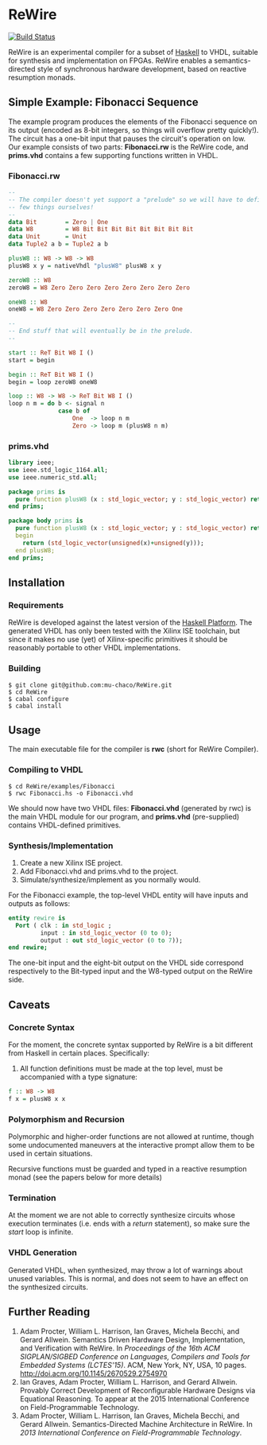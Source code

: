 # ReWire

[![Build Status](https://travis-ci.org/mu-chaco/ReWire.svg)](https://travis-ci.org/mu-chaco/ReWire)

ReWire is an experimental compiler for a subset of [Haskell](http://haskell.org/) to VHDL, suitable for synthesis and implementation on FPGAs. ReWire enables a semantics-directed style of synchronous hardware development, based on reactive resumption monads.

## Simple Example: Fibonacci Sequence

The example program produces the elements of the Fibonacci sequence on its output (encoded as 8-bit integers, so things will overflow pretty quickly!). The circuit has a one-bit input that pauses the circuit's operation on low. Our example consists of two parts: **Fibonacci.rw** is the ReWire code, and **prims.vhd** contains a few supporting functions written in VHDL.

### Fibonacci.rw
```haskell
--
-- The compiler doesn't yet support a "prelude" so we will have to define a
-- few things ourselves!
--
data Bit        = Zero | One
data W8         = W8 Bit Bit Bit Bit Bit Bit Bit Bit
data Unit       = Unit
data Tuple2 a b = Tuple2 a b

plusW8 :: W8 -> W8 -> W8
plusW8 x y = nativeVhdl "plusW8" plusW8 x y

zeroW8 :: W8
zeroW8 = W8 Zero Zero Zero Zero Zero Zero Zero Zero

oneW8 :: W8
oneW8 = W8 Zero Zero Zero Zero Zero Zero Zero One

--
-- End stuff that will eventually be in the prelude.
--

start :: ReT Bit W8 I ()
start = begin

begin :: ReT Bit W8 I ()
begin = loop zeroW8 oneW8

loop :: W8 -> W8 -> ReT Bit W8 I ()
loop n m = do b <- signal n
              case b of
                  One  -> loop n m
                  Zero -> loop m (plusW8 n m)
```

### prims.vhd
```vhdl
library ieee;
use ieee.std_logic_1164.all;
use ieee.numeric_std.all;

package prims is
  pure function plusW8 (x : std_logic_vector; y : std_logic_vector) return std_logic_vector;
end prims;

package body prims is
  pure function plusW8 (x : std_logic_vector; y : std_logic_vector) return std_logic_vector is
  begin
	return (std_logic_vector(unsigned(x)+unsigned(y)));
  end plusW8;
end prims;
```

## Installation

### Requirements

ReWire is developed against the latest version of the [Haskell Platform](https://www.haskell.org/platform/). The generated VHDL has only been tested with the Xilinx ISE toolchain, but since it makes no use (yet) of Xilinx-specific primitives it should be reasonably portable to other VHDL implementations.

### Building

```
$ git clone git@github.com:mu-chaco/ReWire.git
$ cd ReWire
$ cabal configure
$ cabal install
```

## Usage

The main executable file for the compiler is **rwc** (short for ReWire Compiler).

### Compiling to VHDL

```
$ cd ReWire/examples/Fibonacci
$ rwc Fibonacci.hs -o Fibonacci.vhd
```

We should now have two VHDL files: **Fibonacci.vhd** (generated by rwc) is the main VHDL module for our program, and **prims.vhd** (pre-supplied) contains VHDL-defined primitives.

### Synthesis/Implementation

1. Create a new Xilinx ISE project.
2. Add Fibonacci.vhd and prims.vhd to the project.
3. Simulate/synthesize/implement as you normally would.

For the Fibonacci example, the top-level VHDL entity will have inputs and outputs as follows:

```vhdl
entity rewire is
  Port ( clk : in std_logic ;
         input : in std_logic_vector (0 to 0);
         output : out std_logic_vector (0 to 7));
end rewire;
```

The one-bit input and the eight-bit output on the VHDL side correspond respectively to the Bit-typed input and the W8-typed output on the ReWire side.

## Caveats

### Concrete Syntax
For the moment, the concrete syntax supported by ReWire is a bit different from Haskell in certain places. Specifically:

1. All function definitions must be made at the top level, must be accompanied with a type signature:
```haskell
f :: W8 -> W8
f x = plusW8 x x
```

### Polymorphism and Recursion

Polymorphic and higher-order functions are not allowed at runtime, though some undocumented maneuvers at the interactive prompt allow them to be used in certain situations.

Recursive functions must be guarded and typed in a reactive resumption monad (see the papers below for more details)

### Termination

At the moment we are not able to correctly synthesize circuits whose execution terminates (i.e. ends with a *return* statement), so make sure the *start* loop is infinite.

### VHDL Generation

Generated VHDL, when synthesized, may throw a lot of warnings about unused variables. This is normal, and does not seem to have an effect on the synthesized circuits.

## Further Reading

1. Adam Procter, William L. Harrison, Ian Graves, Michela Becchi, and Gerard Allwein. Semantics Driven Hardware Design, Implementation, and Verification with ReWire. In *Proceedings of the 16th ACM SIGPLAN/SIGBED Conference on Languages, Compilers and Tools for Embedded Systems (LCTES'15)*. ACM, New York, NY, USA, 10 pages. http://doi.acm.org/10.1145/2670529.2754970
2. Ian Graves, Adam Procter, William L. Harrison, and Gerard Allwein. Provably Correct Development of Reconfigurable Hardware Designs via Equational Reasoning. To appear at the 2015 International Conference on Field-Programmable Technology.
3. Adam Procter, William L. Harrison, Ian Graves, Michela Becchi, and Gerard Allwein. Semantics-Directed Machine Architecture in ReWire. In *2013 International Conference on Field-Programmable Technology*.
